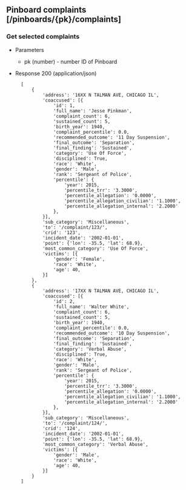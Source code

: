 ## Pinboard complaints [/pinboards/{pk}/complaints]

### Get selected complaints

+ Parameters
    + pk (number) - number ID of Pinboard

+ Response 200 (application/json)

        [
            {
                'address': '16XX N TALMAN AVE, CHICAGO IL',
                'coaccused': [{
                    'id': 1,
                    'full_name': 'Jesse Pinkman',
                    'complaint_count': 6,
                    'sustained_count': 5,
                    'birth_year': 1940,
                    'complaint_percentile': 0.0,
                    'recommended_outcome': '11 Day Suspension',
                    'final_outcome': 'Separation',
                    'final_finding': 'Sustained',
                    'category': 'Use Of Force',
                    'disciplined': True,
                    'race': 'White',
                    'gender': 'Male',
                    'rank': 'Sergeant of Police',
                    'percentile': {
                        'year': 2015,
                        'percentile_trr': '3.3000',
                        'percentile_allegation': '0.0000',
                        'percentile_allegation_civilian': '1.1000',
                        'percentile_allegation_internal': '2.2000'
                    },
                }],
                'sub_category': 'Miscellaneous',
                'to': '/complaint/123/',
                'crid': '123',
                'incident_date': '2002-01-01',
                'point': {'lon': -35.5, 'lat': 68.9},
                'most_common_category': 'Use Of Force',
                'victims': [{
                    'gender': 'Female',
                    'race': 'White',
                    'age': 40,
                }]
            },
            {
                'address': '17XX N TALMAN AVE, CHICAGO IL',
                'coaccused': [{
                    'id': 2,
                    'full_name': 'Walter White',
                    'complaint_count': 6,
                    'sustained_count': 5,
                    'birth_year': 1940,
                    'complaint_percentile': 0.0,
                    'recommended_outcome': '10 Day Suspension',
                    'final_outcome': 'Separation',
                    'final_finding': 'Sustained',
                    'category': 'Verbal Abuse',
                    'disciplined': True,
                    'race': 'White',
                    'gender': 'Male',
                    'rank': 'Sergeant of Police',
                    'percentile': {
                        'year': 2015,
                        'percentile_trr': '3.3000',
                        'percentile_allegation': '0.0000',
                        'percentile_allegation_civilian': '1.1000',
                        'percentile_allegation_internal': '2.2000'
                    },
                }],
                'sub_category': 'Miscellaneous',
                'to': '/complaint/124/',
                'crid': '124',
                'incident_date': '2002-01-01',
                'point': {'lon': -35.5, 'lat': 68.9},
                'most_common_category': 'Verbal Abuse',
                'victims': [{
                    'gender': 'Male',
                    'race': 'White',
                    'age': 40,
                }]
            }
        ]
